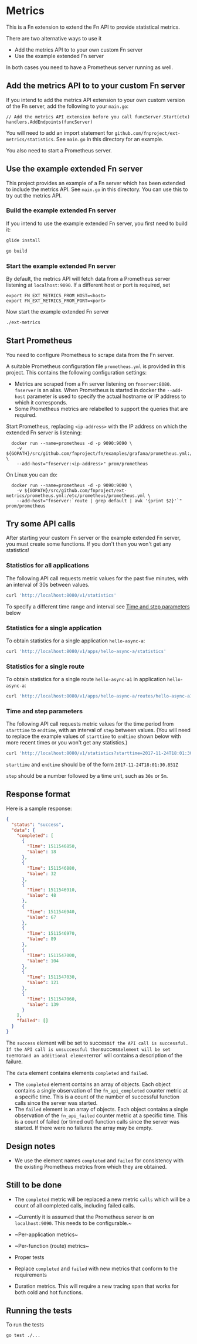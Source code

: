 # Metrics

This is a Fn extension to extend the Fn API to provide statistical metrics. 

There are two alternative ways to use it
* Add the metrics API to to your own custom Fn server
* Use the example extended Fn server

In both cases you need to have a Prometheus server running as well.

## Add the metrics API to to your custom Fn server

If you intend to add the metrics API extension to your own custom version of the Fn server, add the following to your `main.go`:

```
// Add the metrics API extension before you call funcServer.Start(ctx)
handlers.AddEndpoints(funcServer)
```
You will need to add an import statement for `github.com/fnproject/ext-metrics/statistics`. See `main.go` in this directory for an example.

You also need to start a Prometheus server.

## Use the example extended Fn server

This project provides an example of a Fn server which has been extended to include the metrics API. 
See `main.go` in this directory.
You can use this to try out the metrics API.

### Build the example extended Fn server

If you intend to use the example extended Fn server, you first need to  build it:
```sh
glide install
```

```sh
go build
```
### Start the example extended Fn server 

By default, the metrics API will fetch data from a Prometheus server listening at `localhost:9090`. If a different host or port is required, set
```
export FN_EXT_METRICS_PROM_HOST=<host>
export FN_EXT_METRICS_PROM_PORT=<port>
```
Now start the example extended Fn server 

```sh
./ext-metrics
```

## Start Prometheus

You need to configure Prometheus to scrape data from the Fn server. 

A suitable Prometheus configuration file `prometheus.yml` is provided in this project. This contains the following configuration settings:

* Metrics are scraped from a Fn server listening on `fnserver:8080`. `fnserver` is an alias. When Prometheus is started in docker the `--add-host` parameter is used to specify the actual hostname or IP address to which it corresponds.
* Some Prometheus metrics are relabelled to support the queries that are required.

Start Prometheus, replacing `<ip-address>` with the IP address on which the extended Fn server is listening:
```
  docker run --name=prometheus -d -p 9090:9090 \
    -v ${GOPATH}/src/github.com/fnproject/fn/examples/grafana/prometheus.yml:/etc/prometheus/prometheus.yml \
    --add-host="fnserver:<ip-address>" prom/prometheus
```    
On Linux you can do:
```
  docker run --name=prometheus -d -p 9090:9090 \
    -v ${GOPATH}/src/github.com/fnproject/ext-metrics/prometheus.yml:/etc/prometheus/prometheus.yml \
    --add-host="fnserver:`route | grep default | awk '{print $2}'`" prom/prometheus
```

## Try some API calls

After starting your custom Fn server or the example extended Fn server, you must create some functions. If you don't then you won't get any statistics!

### Statistics for all applications

The following API call requests metric values for the past five minutes, with an interval of 30s between values.

```sh
curl 'http://localhost:8080/v1/statistics'
```

To specify a different time range and interval see [Time and step parameters](#time-and-step-parameters) below 

### Statistics for a single application

To obtain statistics for a single application `hello-async-a`:
```sh
curl 'http://localhost:8080/v1/apps/hello-async-a/statistics'
```
### Statistics for a single route

To obtain statistics for a single route `hello-async-a1` in application `hello-async-a`:
```sh
curl 'http://localhost:8080/v1/apps/hello-async-a/routes/hello-async-a1/statistics'
```

### Time and step parameters

The following API call requests metric values for the time period from `starttime` to `endtime`, with an interval of `step` between values. (You will need to replace the example values of `starttime` to `endtime` shown below with more recent times or you won't get any statistics.)

```sh
curl 'http://localhost:8080/v1/statistics?starttime=2017-11-24T18:01:30.851Z&endtime=2017-11-24T18:11:30.849Z&step=30s'
```

`starttime` and `endtime` should be of the form `2017-11-24T18:01:30.851Z`

`step` should be a number followed by a time unit, such as `30s` or `5m`.

## Response format

Here is a sample response:

```json
{
  "status": "success",
  "data": {
    "completed": [
      {
        "Time": 1511546850,
        "Value": 18
      },
      {
        "Time": 1511546880,
        "Value": 32
      },
      {
        "Time": 1511546910,
        "Value": 48
      },
      {
        "Time": 1511546940,
        "Value": 67
      },
      {
        "Time": 1511546970,
        "Value": 89
      },
      {
        "Time": 1511547000,
        "Value": 104
      },
      {
        "Time": 1511547030,
        "Value": 121
      },
      {
        "Time": 1511547060,
        "Value": 139
      }
    ],
    "failed": []
  }
}
```

The `success` element will be set to success` if the API call is successful. 
If the API call is unsuccessful then `success` element will be set to `error` and an additional element `error` will contains a description of the failure.

The `data` element contains elements `completed` and `failed`. 

* The `completed` element contains an array of objects. Each object contains a single observation of the `fn_api_completed` counter metric at a specific time. This is a count of the number of successful function calls since the server was started.
* The `failed` element is an array of objects. Each object contains a single observation of the `fn_api_failed` counter metric at a specific time.
This is a count of failed (or timed out) function calls since the server was started.
If there were no failures the array may be empty.  

## Design notes

* We use the element names `completed` and `failed` for consistency with the existing Prometheus metrics from which they are obtained. 

## Still to be done

* The `completed` metric will be replaced a new metric `calls` which will be a count of all completed calls, including failed calls.

* ~Currently it is assumed that the Prometheus server is on `localhost:9090`. This needs to be configurable.~

* ~Per-application metrics~

* ~Per-function (route) metrics~

* Proper tests

* Replace `completed` and `failed` with new metrics that conform to the requirements

* Duration metrics. This will require a new tracing span that works for both cold and hot functions. 

## Running the tests

To run the tests
```sh
go test ./...
```
